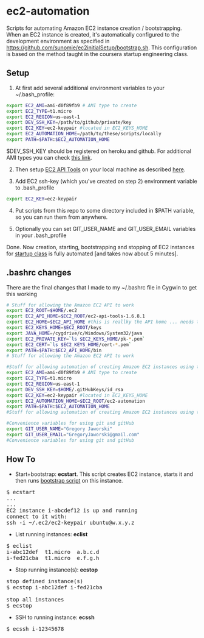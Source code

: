 ec2-automation
==============

Scripts for automating Amazon EC2 instance creation / bootstrapping.  When an EC2 instance is created, it's automatically configured to the development environment as specified in https://github.com/sunomie/ec2initialSetup/bootstrap.sh.  This configuration is based on the method taught in the coursera startup engineering class.

Setup
-----

1. At first add several additional environment variables to your ~/.bash_profile:

```sh
export EC2_AMI=ami-d0f89fb9 # AMI type to create
export EC2_TYPE=t1.micro
export EC2_REGION=us-east-1
export DEV_SSH_KEY=/path/to/github/private/key
export EC2_KEY=ec2-keypair #located in EC2_KEYS_HOME
export EC2_AUTOMATION_HOME=/path/to/these/scripts/locally
export PATH=$PATH:$EC2_AUTOMATION_HOME
```

$DEV_SSH_KEY should be registered on heroku and github.
For additional AMI types you can check [this link](http://cloud-images.ubuntu.com/releases/precise/release-20130411.1/).

2. Then setup [EC2 API Tools](http://aws.amazon.com/developertools/351) on your local machine as described 
[here](http://www.robertsosinski.com/2008/01/26/starting-amazon-ec2-with-mac-os-x/).

3. Add EC2 ssh-key (which you've created on step 2) environment variable to .bash_profile
```sh
export EC2_KEY=ec2-keypair
```

4. Put scripts from this repo to some directory included in $PATH variable, so you can run them from anywhere.

5. Optionally you can set GIT_USER_NAME and GIT_USER_EMAIL variables in your .bash_profile

Done. Now creation, starting, bootstrapping and stopping of EC2 instances for [startup class](https://class.coursera.org/startup-001/)
is fully automated [and takes now about 5 minutes].


.bashrc changes 
---------------
There are the final changes that I made to my ~/.bashrc file in Cygwin to get this working
```sh
# Stuff for allowing the Amazon EC2 API to work
export EC2_ROOT=$HOME/.ec2
export EC2_API_HOME=$EC2_ROOT/ec2-api-tools-1.6.8.1
export EC2_HOME=$EC2_API_HOME #this is reallky the API home ... needs to be defined as this for the API to function properly
export EC2_KEYS_HOME=$EC2_ROOT/keys
export JAVA_HOME=/cygdrive/c/Windows/System32/java
export EC2_PRIVATE_KEY=`ls $EC2_KEYS_HOME/pk-*.pem`
export EC2_CERT=`ls $EC2_KEYS_HOME/cert-*.pem`
export PATH=$PATH:$EC2_API_HOME/bin
# Stuff for allowing the Amazon EC2 API to work

#Stuff for allowing automation of creating Amazon EC2 instances using the EC2 API
export EC2_AMI=ami-d0f89fb9 # AMI type to create
export EC2_TYPE=t1.micro
export EC2_REGION=us-east-1
export DEV_SSH_KEY=$HOME/.gitHubKeys/id_rsa
export EC2_KEY=ec2-keypair #located in EC2_KEYS_HOME
export EC2_AUTOMATION_HOME=$EC2_ROOT/ec2-automation
export PATH=$PATH:$EC2_AUTOMATION_HOME
#Stuff for allowing automation of creating Amazon EC2 instances using the EC2 API

#Convenience variables for using git and gitHub
export GIT_USER_NAME="Gregory Jaworski"
export GIT_USER_EMAIL="GregoryJaworski@gmail.com"
#Convenience variables for using git and gitHub
```


How To
------
* Start+bootstrap: **ecstart**.
This script creates EC2 instance, starts it and then runs [bootstrap script](https://github.com/mvkvl/startup/blob/master/bootstrap.sh)
 on this instance.

<pre>
$ ecstart
...
...
EC2 instance i-abcdef12 is up and running
connect to it with:
ssh -i ~/.ec2/ec2-keypair ubuntu@w.x.y.z
</pre>

* List running instances: **eclist**

<pre>
$ eclist
i-abc12def  t1.micro  a.b.c.d
i-fed21cba  t1.micro  e.f.g.h
</pre>

* Stop running instance(s): **ecstop**

<pre>
stop defined instance(s)
$ ecstop i-abc12def i-fed21cba

stop all instances
$ ecstop
</pre>

* SSH to running instance: **ecssh**

<pre>
$ ecssh i-12345678
</pre>
